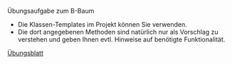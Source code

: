 Übungsaufgabe zum B-Baum

* Die Klassen-Templates im Projekt können Sie verwenden.
* Die dort angegebenen Methoden sind natürlich nur als Vorschlag zu verstehen und geben Ihnen evtl. Hinweise auf benötigte Funktionalität.

[Übungsblatt](http://services.informatik.hs-mannheim.de/~schramm/tpe/files/blatt1.pdf)
